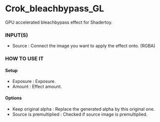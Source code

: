 # Crok_bleachbypass_GL

GPU accelerated bleachbypass effect for Shadertoy.

### INPUT(S)
* Source : Connect the image you want to apply the effect onto. (RGBA)

### HOW TO USE IT

#### Setup

* Exposure : Exposure.
* Amount : Effect amount.

#### Options

* Keep original alpha : Replace the generated alpha by this original one.
* Source is premultiplied : Checked if source image is premultiplied.